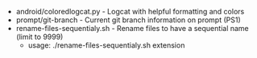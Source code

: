 - android/coloredlogcat.py - Logcat with helpful formatting and colors
- prompt/git-branch - Current git branch information on prompt (PS1)
- rename-files-sequentialy.sh - Rename files to have a sequential name (limit to 9999)
  - usage: ./rename-files-sequentialy.sh extension
